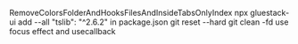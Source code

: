 RemoveColorsFolderAndHooksFilesAndInsideTabsOnlyIndex
npx gluestack-ui add --all
"tslib": "^2.6.2" in package.json
git reset --hard <hascode>
git clean -fd
use focus effect and usecallback
